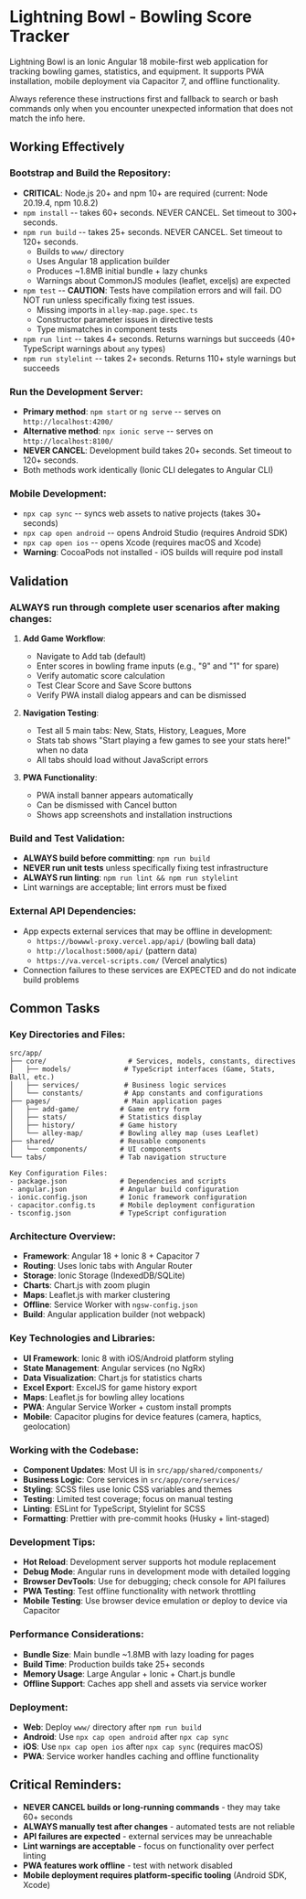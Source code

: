 # Lightning Bowl - Bowling Score Tracker

Lightning Bowl is an Ionic Angular 18 mobile-first web application for tracking bowling games, statistics, and equipment. It supports PWA installation, mobile deployment via Capacitor 7, and offline functionality.

Always reference these instructions first and fallback to search or bash commands only when you encounter unexpected information that does not match the info here.

## Working Effectively

### Bootstrap and Build the Repository:
- **CRITICAL**: Node.js 20+ and npm 10+ are required (current: Node 20.19.4, npm 10.8.2)
- `npm install` -- takes 60+ seconds. NEVER CANCEL. Set timeout to 300+ seconds.
- `npm run build` -- takes 25+ seconds. NEVER CANCEL. Set timeout to 120+ seconds.
  - Builds to `www/` directory
  - Uses Angular 18 application builder  
  - Produces ~1.8MB initial bundle + lazy chunks
  - Warnings about CommonJS modules (leaflet, exceljs) are expected
- `npm test` -- **CAUTION**: Tests have compilation errors and will fail. DO NOT run unless specifically fixing test issues.
  - Missing imports in `alley-map.page.spec.ts`
  - Constructor parameter issues in directive tests
  - Type mismatches in component tests
- `npm run lint` -- takes 4+ seconds. Returns warnings but succeeds (40+ TypeScript warnings about `any` types)
- `npm run stylelint` -- takes 2+ seconds. Returns 110+ style warnings but succeeds

### Run the Development Server:
- **Primary method**: `npm start` or `ng serve` -- serves on `http://localhost:4200/`
- **Alternative method**: `npx ionic serve` -- serves on `http://localhost:8100/`
- **NEVER CANCEL**: Development build takes 20+ seconds. Set timeout to 120+ seconds.
- Both methods work identically (Ionic CLI delegates to Angular CLI)

### Mobile Development:
- `npx cap sync` -- syncs web assets to native projects (takes 30+ seconds)
- `npx cap open android` -- opens Android Studio (requires Android SDK)
- `npx cap open ios` -- opens Xcode (requires macOS and Xcode)
- **Warning**: CocoaPods not installed - iOS builds will require pod install

## Validation

### ALWAYS run through complete user scenarios after making changes:
1. **Add Game Workflow**: 
   - Navigate to Add tab (default)
   - Enter scores in bowling frame inputs (e.g., "9" and "1" for spare)
   - Verify automatic score calculation
   - Test Clear Score and Save Score buttons
   - Verify PWA install dialog appears and can be dismissed

2. **Navigation Testing**:
   - Test all 5 main tabs: New, Stats, History, Leagues, More
   - Stats tab shows "Start playing a few games to see your stats here!" when no data
   - All tabs should load without JavaScript errors

3. **PWA Functionality**:
   - PWA install banner appears automatically
   - Can be dismissed with Cancel button
   - Shows app screenshots and installation instructions

### Build and Test Validation:
- **ALWAYS build before committing**: `npm run build` 
- **NEVER run unit tests** unless specifically fixing test infrastructure
- **ALWAYS run linting**: `npm run lint && npm run stylelint`
- Lint warnings are acceptable; lint errors must be fixed

### External API Dependencies:
- App expects external services that may be offline in development:
  - `https://bowwwl-proxy.vercel.app/api/` (bowling ball data)
  - `http://localhost:5000/api/` (pattern data)
  - `https://va.vercel-scripts.com/` (Vercel analytics)
- Connection failures to these services are EXPECTED and do not indicate build problems

## Common Tasks

### Key Directories and Files:
```
src/app/
├── core/                    # Services, models, constants, directives
│   ├── models/             # TypeScript interfaces (Game, Stats, Ball, etc.)
│   ├── services/           # Business logic services  
│   └── constants/          # App constants and configurations
├── pages/                  # Main application pages
│   ├── add-game/          # Game entry form
│   ├── stats/             # Statistics display
│   ├── history/           # Game history
│   └── alley-map/         # Bowling alley map (uses Leaflet)
├── shared/                # Reusable components
│   └── components/        # UI components
└── tabs/                  # Tab navigation structure

Key Configuration Files:
- package.json             # Dependencies and scripts
- angular.json             # Angular build configuration
- ionic.config.json        # Ionic framework configuration  
- capacitor.config.ts      # Mobile deployment configuration
- tsconfig.json            # TypeScript configuration
```

### Architecture Overview:
- **Framework**: Angular 18 + Ionic 8 + Capacitor 7
- **Routing**: Uses Ionic tabs with Angular Router
- **Storage**: Ionic Storage (IndexedDB/SQLite) 
- **Charts**: Chart.js with zoom plugin
- **Maps**: Leaflet.js with marker clustering
- **Offline**: Service Worker with `ngsw-config.json`
- **Build**: Angular application builder (not webpack)

### Key Technologies and Libraries:
- **UI Framework**: Ionic 8 with iOS/Android platform styling
- **State Management**: Angular services (no NgRx)
- **Data Visualization**: Chart.js for statistics charts
- **Excel Export**: ExcelJS for game history export
- **Maps**: Leaflet.js for bowling alley locations
- **PWA**: Angular Service Worker + custom install prompts
- **Mobile**: Capacitor plugins for device features (camera, haptics, geolocation)

### Working with the Codebase:
- **Component Updates**: Most UI is in `src/app/shared/components/`
- **Business Logic**: Core services in `src/app/core/services/`
- **Styling**: SCSS files use Ionic CSS variables and themes
- **Testing**: Limited test coverage; focus on manual testing
- **Linting**: ESLint for TypeScript, Stylelint for SCSS
- **Formatting**: Prettier with pre-commit hooks (Husky + lint-staged)

### Development Tips:
- **Hot Reload**: Development server supports hot module replacement
- **Debug Mode**: Angular runs in development mode with detailed logging
- **Browser DevTools**: Use for debugging; check console for API failures
- **PWA Testing**: Test offline functionality with network throttling
- **Mobile Testing**: Use browser device emulation or deploy to device via Capacitor

### Performance Considerations:
- **Bundle Size**: Main bundle ~1.8MB with lazy loading for pages
- **Build Time**: Production builds take 25+ seconds
- **Memory Usage**: Large Angular + Ionic + Chart.js bundle
- **Offline Support**: Caches app shell and assets via service worker

### Deployment:
- **Web**: Deploy `www/` directory after `npm run build`
- **Android**: Use `npx cap open android` after `npx cap sync`
- **iOS**: Use `npx cap open ios` after `npx cap sync` (requires macOS)
- **PWA**: Service worker handles caching and offline functionality

## Critical Reminders:
- **NEVER CANCEL builds or long-running commands** - they may take 60+ seconds
- **ALWAYS manually test after changes** - automated tests are not reliable
- **API failures are expected** - external services may be unreachable
- **Lint warnings are acceptable** - focus on functionality over perfect linting
- **PWA features work offline** - test with network disabled
- **Mobile deployment requires platform-specific tooling** (Android SDK, Xcode)